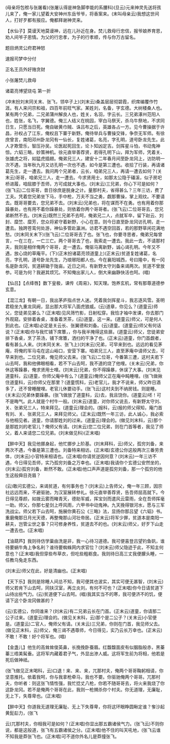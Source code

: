 <!-- { "loadSidebar": true } -->
(母亲将包袱与张屠看)(张屠认得是神急脚李能的系腰科)(旦云)元来神灵先送将孩儿来了，俺一家儿望着大安神州东岳爷爷，将香案来。(末叫母亲云)我想这世间人，打好歹都有报应。俺都拜谢神灵来。

【水仙子】莫谩天地莫谩神，远在儿孙近在身。焚儿救母行忠信，报爷娘养育恩，劝人间爷子恩情。为父的行忠孝，为子的行孝顺，传与你万古留名。

题目炳灵公府君神怒

速报司梦中分付

正名王员外好赂贪财

小张屠焚儿救母
　

诸葛亮博望烧屯
第一折

(冲末扮刘末同关末、张飞，领卒子上)(刘末云)桑盖层层彻碧霞，织席编覆作竹涯。有人来问宗和祖，四百年前旺气家。某姓刘，名备，字玄德。大树楼桑人也。某有两个兄弟，二兄弟蒲州解良人也，姓关，名羽，字云长。三兄弟涿州范阳人也，姓张，名飞，字翼德。俺三人结义在桃园，宰白马祭天，杀乌牛祭地，不求同日生，只愿当日死。俺自破黄巾贼、诛吕布之后，英雄各占一方。见今曹操据于许昌，孙权占了江东，俺权且下寨于新野。俺待举兵与曹操交锋，争奈无军师。有徐庶曾言，南阳邓州卧龙冈有一仙长，复姓诸葛，名亮，字孔明，道号卧龙先生。此人才欺管乐，智压孙吴。论医起死回生，论卜知凶定吉。剑挥星斗怕，书动鬼神惊。六韬三略，妙策神机。徐元直举善荐贤，若得孔明下山，拜为军师，凭着关、张雄虎之将，如猛虎插翅。俺弟兄三人，建安十二年春月间至卧龙冈上，访防明一次不遇，当年秋九月又访孔明一次也不遇，如今是第三遭也。收拾了行装，再请诸葛先生，走一遭去。我问两个兄弟者，云长，咱弟兄三人，再请一遭去如何？(关末云)哥哥，咱弟兄三人，走一遭去。今求贤用士，如那太公隐于磻溪，似子房圯桥进履，咱屈膝于吾师，方可成就大事也。(刘末云)三兄弟，你心下可是如何？(张飞云)二位哥哥，昔日徐庶是脱身之计。量那村夫，省得甚么？三年三访，费了工夫。凭着您兄弟坐下马，手中枪，万夫不当之勇，觑那曹操，掌上观纹。不要请去。既哥哥要去，您兄弟不去。(刘末云)兄弟也，将在谋而不在勇。也有用着你那躁暴处，也有用不着你躁暴处，则依着你两个哥哥者。(张飞云)二位哥哥去，您兄弟断然不去。(刘末云)既然三兄弟不去呵，俺弟兄二人，点就军卒，留下赵云、刘封、糜竺、糜芳，您众将紧守着新野，小心在意。则今日直至卧龙冈访孔明，走一遭去。独跨苍鸾何处游，神仙多管赴瀛洲。访君不遇空回首，若的那野草闲花满地愁。(刘末同关末下)(张飞云)二位哥哥去了也。张飞也，你要寻思者，俺弟兄每曾言，一在三在，一亡三亡。两个哥哥去了也，我索走一遭去。我此一去，不请那村夫，我则是相伴俺两个哥哥，走一遭去。俺驱马离新野，诚心谒孔明。今年又不遇，放心烧的草庵平。(下)(正末扮诸葛亮领道童上)(正末云)贫道复姓诸葛，名亮，字孔明，道号卧龙先生，乃琅琊阳都人也。今在襄阳城西，号曰隆中，有一冈名是卧龙冈，贫道耕锄于陇亩。近日之间，有新野太守刘备来谒两次。贫道不曾放参。可是为何？我避其烦冗。不知俺出家儿人，倒大来幽静快活也呵。(唱)

【仙吕】【点绛唇】数下皇极，课传《周易》，知天理。饱养玄机，常有那尊道德参玄意。

【混江龙】有朝一日，我出茅庐指点世人迷。凭着我剑挥星斗，我志逐风雪。圣明君稳坐九重龙凤阙，显出那大将军八面虎狼威。(云)道章，你见么？(道童云)师父，您徒弟见甚么？(正末唱)见风筛竹影，日射松穿。我恰才袖中发课，你去那门外观窥。安排着香桌，准备着烹茶，(云)道童，这一来。(道童云)师父，可是何人到此也。(正末唱)必定是关云长、张翼德和刘备。(云)道童。(道童云)师父有何话说？(正末唱)你与我忙铺下席簟，，你与我半掩得这些扉。(道童云)师父，您徒弟安排下香桌，烹了茶汤，铺下席簟，洒扫的干净了也。(正末云)道童，你门首觑者，看有甚么人来。(刘末同关末、张飞上)(刘末云)兄弟，可早来到也。远远的看见茅庵，将俺的军马屯在这山峪口，安营下寨。咱弟兄三人，直至茅庵中请师父去，可早来到也。二位兄弟，俺见师父去来。(张飞云)二位哥，今番第三遭，这村夫若下山去呵，我和他佛眼相看，若不下山去呵，我不道的烧了他哩。(关末云)兄弟，你休这等躁暴，俺求贤用士哩。(刘末云)兄弟，你不得躁暴，休误了大事。(刘末见道童科，云)道童，你师父庵中有么？(道童云)俺师父正在庵中盹睡哩。(张飞做揪住道童科，云)你师父在那里？(道童慌科，云)老官儿，我才不说来，师父昨日酒多了，还不曾睡醒哩。老官儿休要动手。(张飞云)这村夫到不纳房钱。则是睡。(关末云)兄弟休要躁暴。(张飞做放了道童科，云)去，我且饶你。(道童云)呸！可不是晦气。此人就是个村牛一般。(刘末云)道童，对你师父说去，有新野太守刘、关、张弟兄三人，特来拜见。(道童云)理会的。(报科，云)报的师父得知，庵门首有刘、关、张弟兄三人，来拜见师父。(正末云)既然一年三访，此人诚心，我必索与他相见者。道童，你请那姓刘的过来。(道童云)理会的。(做见刘末科，云)那个是那姓刘的老官儿？俺师父有请。(刘末云)您二位兄弟，则在门首等者，我见了师父，着人来请您二位兄弟。(刘末做见科)(正末唱)

【醉中天】我见他挪身起，他忙挪步上阶基。(刘末拜科，云)师父，孤穷刘备，来两次不遇，今番是第三遭也。刘备特来相访。(正末唱)玄德公你这般两次三番劳贵体，(刘末云)小官特来相请也。(正末唱)你请贫逆因何意？(刘末云)一年三访不遇，今日得见吾师，实乃孤穷刘备之万幸也。(正末唱)我请你个玄德公安然坐的，(刘末云)孤穷刘备，断然不敢。(正未唱)他口声声道是孤穷刘备，那一个孤穷的他生这般舜目尧眉？

(云)敢问玄德公，来谒贫道，有何事务也？(刘末云)上告师父，俺一年三顾，因宗社远远而来，不避驱驰，为汉室展转参礼。徐元直举善荐贤，告吾师屈高就下。今日得见尊颜，如拨云雾而睹青天，德助军威，挥宝剑而遣风云雷雨，全在吾师挥毫一助。师父，你那七星剑上呼风雨，六甲书中动鬼神。九天挽得银河水，愿与三军洗战尘。师父若下山去呵，施展你黄石公《三略》法，显扬你那吕望《六韬》书。重磨俺那日月光天德，再整俺那山河壮帝居。(正末云)将军少罪，贫道本是南阳一耕夫，岂管尘世之事？只可修身养性，贫道去不的也。(刘末云)师父，好歹下山走一遭去也。(正末唱)

【油葫芦】我则待仿学巢由洗是非，我一心待习道德。我可便喜登吕望钓鱼矾，谁待要蜗牛角上争名利？谁待要蜘蛛网内求官位？(刘末云)师父隐迹于此，不知主何意也？(正末唱)我但穿些布草衣，但吃些粗粝食。我则待日高三丈我便朦头睡，一任教乌兔走东西。

(刘末云)师父在此，好是清幽也。(正末唱)

【天下乐】我则是除睡人间总不知，我可便其也波实，其实可便无甚智，(刘末云)师父若肯下山去呵，同扶汉室，再立炎刘，有何不可也？(正末唱)你今日请贫道下山待出些气力。(云)贫道便下山去呵。(唱)我其实当不的寒，我可便济不的饥，便请下这个卧龙冈做甚的？

(云)玄德公，你同谁来？(刘末云)有二兄弟云长在门首。(正末云)道童，你请那二公子过来。(道童云)理会的。(做见关末科，云)那个是二公子？(关末云)小官便是。(道童云)二官人，俺师父有请。(关末云)三兄弟，你则在门首，我见师父去。(做见正末科，云)师父，俺三谒不遇尊师，今日得见，实乃云长万幸也。(正末云)不敢！不敢！好个将军也。(唱)

【金盏儿】他生的高耸耸俊英鼻，长挽挽卧蚕眉。红馥馥面皮有似胭脂般赤，黑蓁蓁三绺美髯垂。这将军内藏着君子气，外显出渗人威。这将军生前为将相，他若是死后做神祗。

(张飞做见正末喝科，云)口退！来、来、来，兀那村夫，俺两个哥哥鞠躬相请，你坚意推托。依着我呵，你与我拿枪牵马，我也不要。你驱驰俺两个哥哥。兀那村夫，你听者：则这张飞情性强，我忙捻丈八枪，你若不随哥哥去，将火来我烧了你这卧龙冈。若不是俺两个哥哥在此，我则一枪搠杀你个村夫。你无道理，无廉耻，无上下，失尊卑也。(正末唱)

【醉中天】你道我无道理无廉耻、无上下失尊卑，你将这环眼睁圆瞅定谁？奓沙起黄髭髟力，(张飞

云)兀那村夫，你相我可是如何？(正末唱)你显出那五霸诸侯气力。(张飞云)不则你说，都是这般道，张飞有五霸诸侯之分。(正末唱)他不住的叫天吼地，(张飞云谁不知我是莽张飞也。(正末唱)可不道你外名儿是莽撞张飞。

